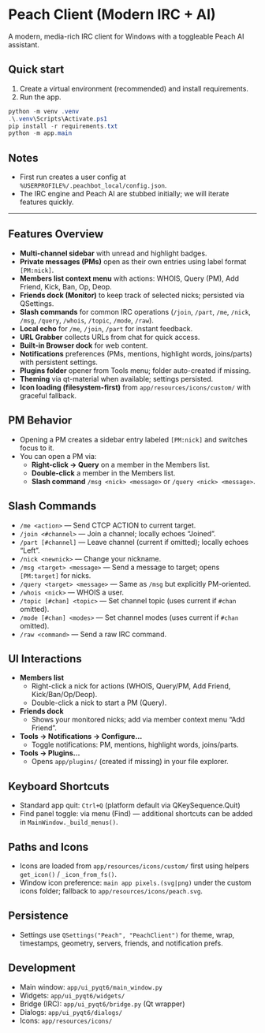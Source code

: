 # Peach Client (Modern IRC + AI)

A modern, media-rich IRC client for Windows with a toggleable Peach AI assistant.

## Quick start

1. Create a virtual environment (recommended) and install requirements.
2. Run the app.

```powershell
python -m venv .venv
.\.venv\Scripts\Activate.ps1
pip install -r requirements.txt
python -m app.main
```

## Notes
- First run creates a user config at `%USERPROFILE%/.peachbot_local/config.json`.
- The IRC engine and Peach AI are stubbed initially; we will iterate features quickly.

---

## Features Overview

- **Multi-channel sidebar** with unread and highlight badges.
- **Private messages (PMs)** open as their own entries using label format `[PM:nick]`.
- **Members list context menu** with actions: WHOIS, Query (PM), Add Friend, Kick, Ban, Op, Deop.
- **Friends dock (Monitor)** to keep track of selected nicks; persisted via QSettings.
- **Slash commands** for common IRC operations (`/join`, `/part`, `/me`, `/nick`, `/msg`, `/query`, `/whois`, `/topic`, `/mode`, `/raw`).
- **Local echo** for `/me`, `/join`, `/part` for instant feedback.
- **URL Grabber** collects URLs from chat for quick access.
- **Built-in Browser dock** for web content.
- **Notifications** preferences (PMs, mentions, highlight words, joins/parts) with persistent settings.
- **Plugins folder** opener from Tools menu; folder auto-created if missing.
- **Theming** via qt-material when available; settings persisted.
- **Icon loading (filesystem-first)** from `app/resources/icons/custom/` with graceful fallback.

## PM Behavior

- Opening a PM creates a sidebar entry labeled `[PM:nick]` and switches focus to it.
- You can open a PM via:
  - **Right-click → Query** on a member in the Members list.
  - **Double-click** a member in the Members list.
  - **Slash command** `/msg <nick> <message>` or `/query <nick> <message>`.

## Slash Commands

- `/me <action>` — Send CTCP ACTION to current target.
- `/join <#channel>` — Join a channel; locally echoes “Joined”.
- `/part [#channel]` — Leave channel (current if omitted); locally echoes “Left”.
- `/nick <newnick>` — Change your nickname.
- `/msg <target> <message>` — Send a message to target; opens `[PM:target]` for nicks.
- `/query <target> <message>` — Same as `/msg` but explicitly PM-oriented.
- `/whois <nick>` — WHOIS a user.
- `/topic [#chan] <topic>` — Set channel topic (uses current if `#chan` omitted).
- `/mode [#chan] <modes>` — Set channel modes (uses current if `#chan` omitted).
- `/raw <command>` — Send a raw IRC command.

## UI Interactions

- **Members list**
  - Right-click a nick for actions (WHOIS, Query/PM, Add Friend, Kick/Ban/Op/Deop).
  - Double-click a nick to start a PM (Query).
- **Friends dock**
  - Shows your monitored nicks; add via member context menu “Add Friend”.
- **Tools → Notifications → Configure…**
  - Toggle notifications: PM, mentions, highlight words, joins/parts.
- **Tools → Plugins…**
  - Opens `app/plugins/` (created if missing) in your file explorer.

## Keyboard Shortcuts

- Standard app quit: `Ctrl+Q` (platform default via QKeySequence.Quit)
- Find panel toggle: via menu (Find) — additional shortcuts can be added in `MainWindow._build_menus()`.

## Paths and Icons

- Icons are loaded from `app/resources/icons/custom/` first using helpers `get_icon()` / `_icon_from_fs()`.
- Window icon preference: `main app pixels.(svg|png)` under the custom icons folder; fallback to `app/resources/icons/peach.svg`.

## Persistence

- Settings use `QSettings("Peach", "PeachClient")` for theme, wrap, timestamps, geometry, servers, friends, and notification prefs.

## Development

- Main window: `app/ui_pyqt6/main_window.py`
- Widgets: `app/ui_pyqt6/widgets/`
- Bridge (IRC): `app/ui_pyqt6/bridge.py` (Qt wrapper)
- Dialogs: `app/ui_pyqt6/dialogs/`
- Icons: `app/resources/icons/`

